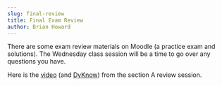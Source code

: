```yaml
---
slug: final-review
title: Final Exam Review
author: Brian Howard
---
```


There are some exam review materials on Moodle (a practice exam and solutions). The Wednesday class session will be a time to go over any questions you have.

Here is the [video](https://drive.google.com/file/d/1FBkeW1uA5d2q6J6kYvxRr2mQBW8QuGbA/view) (and [DyKnow](https://drive.google.com/open?id=104CLbzZq4Y-o1ymTXO1qcd_cqRcAZKkM)) from the section A review session.